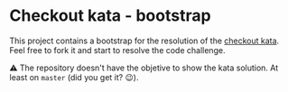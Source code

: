 # Checkout kata - bootstrap

This project contains a bootstrap for the resolution of the [checkout kata](http://codekata.com/kata/kata09-back-to-the-checkout/). Feel free to fork it and start to resolve the code challenge.

:warning: The repository doesn't have the objetive to show the kata solution. At least on `master` (did you get it? :wink:).
